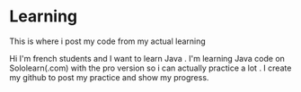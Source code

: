 # Learning
This is where i post my code from my actual learning

Hi I'm french students and I want to learn Java .
I'm learning Java code on Sololearn(.com) with the pro version so i can actually practice a lot .
I create my github to post my practice and show my progress.
